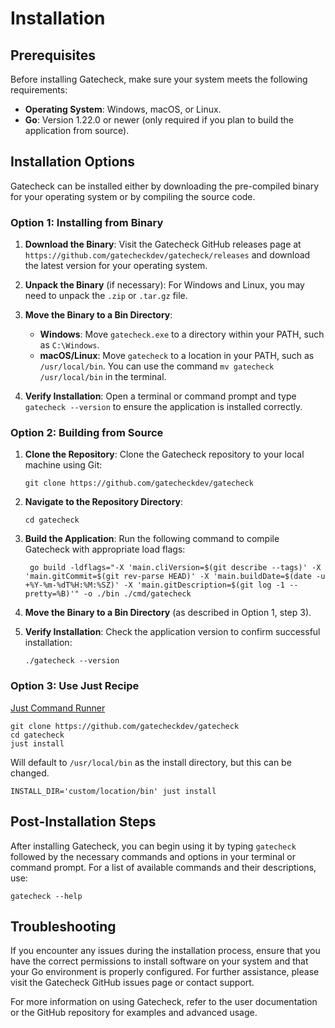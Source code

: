 # Installation 

## Prerequisites

Before installing Gatecheck, make sure your system meets the following requirements:

- **Operating System**: Windows, macOS, or Linux.
- **Go**: Version 1.22.0 or newer (only required if you plan to build the application from source).

## Installation Options

Gatecheck can be installed either by downloading the pre-compiled binary for your operating system or by compiling 
the source code. 

### Option 1: Installing from Binary

1. **Download the Binary**: Visit the Gatecheck GitHub releases page at 
     `https://github.com/gatecheckdev/gatecheck/releases` and download the latest version for your operating system.
2. **Unpack the Binary** (if necessary): For Windows and Linux, you may need to unpack the `.zip` or `.tar.gz` file.
3. **Move the Binary to a Bin Directory**:
   - **Windows**: Move `gatecheck.exe` to a directory within your PATH, such as `C:\Windows`.
   - **macOS/Linux**: Move `gatecheck` to a location in your PATH, such as `/usr/local/bin`. 
      You can use the command `mv gatecheck /usr/local/bin` in the terminal.

4. **Verify Installation**: Open a terminal or command prompt and type `gatecheck --version` to ensure the application
    is installed correctly.

### Option 2: Building from Source

1. **Clone the Repository**: Clone the Gatecheck repository to your local machine using Git:
   ```
   git clone https://github.com/gatecheckdev/gatecheck
   ```
2. **Navigate to the Repository Directory**:
   ```
   cd gatecheck
   ```
3. **Build the Application**: Run the following command to compile Gatecheck with appropriate load flags:
   ```
    go build -ldflags="-X 'main.cliVersion=$(git describe --tags)' -X 'main.gitCommit=$(git rev-parse HEAD)' -X 'main.buildDate=$(date -u +%Y-%m-%dT%H:%M:%SZ)' -X 'main.gitDescription=$(git log -1 --pretty=%B)'" -o ./bin ./cmd/gatecheck
   ```
4. **Move the Binary to a Bin Directory** (as described in Option 1, step 3).

5. **Verify Installation**: Check the application version to confirm successful installation:
   ```
   ./gatecheck --version
   ```

### Option 3: Use Just Recipe

[Just Command Runner](https://github.com/casey/just)

```shell
git clone https://github.com/gatecheckdev/gatecheck
cd gatecheck
just install 
```

Will default to `/usr/local/bin` as the install directory, but this can be changed.

```shell
INSTALL_DIR='custom/location/bin' just install
```

## Post-Installation Steps

After installing Gatecheck, you can begin using it by typing `gatecheck` followed by the necessary commands and 
options in your terminal or command prompt. For a list of available commands and their descriptions, use:

```
gatecheck --help
```

## Troubleshooting

If you encounter any issues during the installation process, ensure that you have the correct permissions to 
install software on your system and that your Go environment is properly configured. 
For further assistance, please visit the Gatecheck GitHub issues page or contact support.

For more information on using Gatecheck, refer to the user documentation or the GitHub repository for examples and 
advanced usage.

